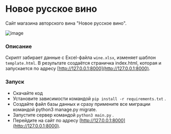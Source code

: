 # Новое русское вино

Сайт магазина авторского вина "Новое русское вино".

![image](https://user-images.githubusercontent.com/58893102/184070333-67e71f10-796f-417c-8005-bbed38e0e8be.png)

### Описание

Скрипт забирает данные с Excel-файла ```wine.xlsx```, изменяет шаблон ```template.html```.
В результате создаётся страничка index.html, которая и запускается по адресу [http://127.0.0.1:8000](http://127.0.0.1:8000).

### Запуск
* Скачайте код
* Установите зависимости командой ```pip install -r requirements.txt``` .
* Создайте файл базы данных и сразу примените все миграции командой python3 manage.py migrate.
* Запустите сервер командой ```python3 main.py``` .
* Перейдите на сайт по адресу [http://127.0.0.1:8000](http://127.0.0.1:8000).

